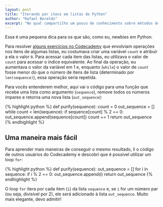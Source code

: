 ```yaml
---
layout: post
title: "Iterando por itens em listas do Python"
author: "Rafael Beraldo"
excerpt: "No qual compartilho um pouco de conhecimento sobre métodos de iterar por itens em listas do Python."
---
```


Essa é uma pequena dica para os que são, como eu, newbies em Python.

Para resolver [alguns exercícios no Codecademy][exercises-codecademy]
que envolviam operações nos itens de algumas listas, eu costumava criar
uma variável `count` e atribuir a ela o valor `0`. Para acessar cada
item das listas, eu utilizava o valor de `count` para acessar o índice
equivalente. Ao final da operação, eu aumentava o valor da variável em
1 e, enquanto (`while`) o valor de `count` fosse menor do que o número
de itens de lista (determinado por `len(sequence)`), essa operação seria
repetida.

Para vocês entenderem melhor, aqui vai o código para uma função que
recebe uma lista como argumento (`sequence`), remove todos os números
ímpares e retorna uma nova lista (`out_sequence`):

{% highlight python %}
def purify(sequence):
  count = 0
  out_sequence = []
  while count < len(sequence):
    if sequence[count] % 2 == 0:
      out_sequence.append(sequence[count])
    count += 1
  return out_sequence
{% endhighlight %}

## Uma maneira mais fácil

Para aprender mais maneiras de conseguir o mesmo resultado, li o código
de outros usuários do Codecademy e descobri que é possível utilizar um
loop `for`:

{% highlight python %}
def purify(sequence):
  out_sequence = []
  for i in sequence:
    if i % 2 == 0:
      out_sequence.append(i)
  return out_sequence
{% endhighlight %}
            
O loop `for` itera por cada item (`i`) da lista `sequence` e, se `i` for
um número par (ou seja, divisível por 2), ele será adicionado à lista
`out_sequence`. Muito mais elegante, devo admitir!

[exercises-codecademy]: http://www.codecademy.com/courses/python-intermediate-en-rCQKw/2?curriculum_id=4f89dab3d788890003000096
